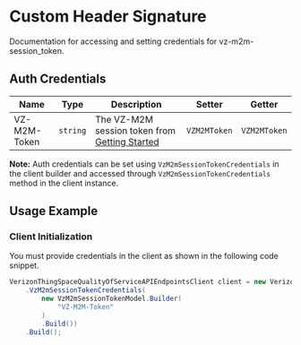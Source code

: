 
# Custom Header Signature



Documentation for accessing and setting credentials for vz-m2m-session_token.

## Auth Credentials

| Name | Type | Description | Setter | Getter |
|  --- | --- | --- | --- | --- |
| VZ-M2M-Token | `string` | The VZ-M2M session token from [Getting Started](/content/thingspace-portal/documentation/apis/connectivity-management/get-started.html) | `VZM2MToken` | `VZM2MToken` |



**Note:** Auth credentials can be set using `VzM2mSessionTokenCredentials` in the client builder and accessed through `VzM2mSessionTokenCredentials` method in the client instance.

## Usage Example

### Client Initialization

You must provide credentials in the client as shown in the following code snippet.

```csharp
VerizonThingSpaceQualityOfServiceAPIEndpointsClient client = new VerizonThingSpaceQualityOfServiceAPIEndpointsClient.Builder()
    .VzM2mSessionTokenCredentials(
        new VzM2mSessionTokenModel.Builder(
            "VZ-M2M-Token"
        )
        .Build())
    .Build();
```


